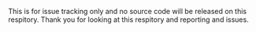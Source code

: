 This is for issue tracking only and no source code will be released on this respitory.
Thank you for looking at this respitory and reporting and issues.

